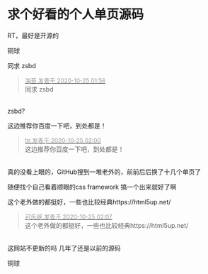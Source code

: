 # 求个好看的个人单页源码


RT，最好是开源的

铜球<img src="static/image/smiley/default/lol.gif" smilieid="12" border="0" alt="" />

同求 zsbd

<div class="quote"><blockquote><font size="2"><a href="https://www.hostloc.com/forum.php?mod=redirect&amp;goto=findpost&amp;pid=9348454&amp;ptid=758160" target="_blank"><font color="#999999">海苔 发表于 2020-10-25 01:56</font></a></font><br />
同求 zsbd</blockquote></div><br />
zsbd?

这边推荐你百度一下吧，到处都是！

<div class="quote"><blockquote><font size="2"><a href="https://www.hostloc.com/forum.php?mod=redirect&amp;goto=findpost&amp;pid=9348457&amp;ptid=758160" target="_blank"><font color="#999999">tir 发表于 2020-10-25 02:00</font></a></font><br />
这边推荐你百度一下吧，到处都是！</blockquote></div><br />
真的没看上眼的，GitHub搜到一堆老外的，前前后后换了十几个单页了

随便找个自己看着顺眼的css framework 搞一个出来就好了啊

这个老外做的都挺好，一些也比较经典https://html5up.net/

<div class="quote"><blockquote><font size="2"><a href="https://www.hostloc.com/forum.php?mod=redirect&amp;goto=findpost&amp;pid=9348465&amp;ptid=758160" target="_blank"><font color="#999999">可乐呀 发表于 2020-10-25 02:07</font></a></font><br />
这个老外做的都挺好，一些也比较经典https://html5up.net/</blockquote></div><br />
这网站不更新的吗 几年了还是以前的源码<img src="static/image/smiley/default/lol.gif" smilieid="12" border="0" alt="" />

铜球
